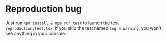 # Reproduction bug

Just run `npm install & npm run test` to launch the test `reproduction.test.tsx`. If you skip the test named `log a warning`, you won't see anything in your console.